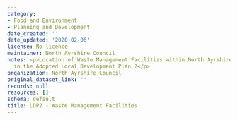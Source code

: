 ```yaml
---
category:
- Food and Environment
- Planning and Development
date_created: ''
date_updated: '2020-02-06'
license: No licence
maintainer: North Ayrshire Council
notes: <p>Location of Waste Management Facilities within North Ayrshire as set out
  in the Adopted Local Development Plan 2</p>
organization: North Ayrshire Council
original_dataset_link: ''
records: null
resources: []
schema: default
title: LDP2 - Waste Management Facilities
---
```

